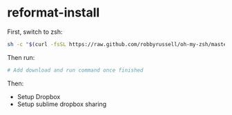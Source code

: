 # reformat-install

First, switch to zsh:

```bash
sh -c "$(curl -fsSL https://raw.github.com/robbyrussell/oh-my-zsh/master/tools/install.sh)"
```

Then run:

```bash
# Add download and run command once finished
```

Then:

- Setup Dropbox
- Setup sublime dropbox sharing
